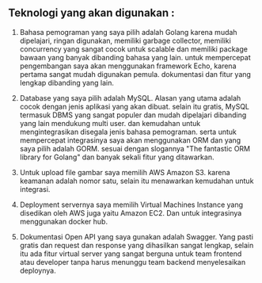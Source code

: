 ## Teknologi yang akan digunakan :

1. Bahasa pemograman yang saya pilih adalah Golang karena mudah dipelajari, ringan digunakan, memiliki garbage collector, memiliki concurrency yang sangat cocok untuk scalable dan memiliki package bawaan yang banyak dibanding bahasa yang lain. untuk mempercepat pengembangan saya akan menggunakan framework Echo, karena pertama sangat mudah digunakan pemula. dokumentasi dan fitur yang lengkap dibanding yang lain.

2. Database yang saya pilih adalah MySQL. Alasan yang utama adalah cocok dengan jenis aplikasi yang akan dibuat. selain itu gratis, MySQL termasuk DBMS yang sangat populer dan mudah dipelajari dibanding yang lain mendukung multi user. dan kemudahan untuk mengintegrasikan disegala jenis bahasa pemograman. serta untuk mempercepat integrasinya saya akan menggunakan ORM dan yang saya pilih adalah GORM. sesuai dengan slogannya "The fantastic ORM library for Golang" dan banyak sekali fitur yang ditawarkan.

3. Untuk upload file gambar saya memilih AWS Amazon S3. karena keamanan adalah nomor satu, selain itu menawarkan kemudahan untuk integrasi.

4. Deployment servernya saya memilih Virtual Machines Instance yang disedikan oleh AWS juga yaitu Amazon EC2. Dan untuk integrasinya menggunakan docker hub.

5. Dokumentasi Open API yang saya gunakan adalah Swagger. Yang pasti gratis dan request dan response yang dihasilkan sangat lengkap, selain itu ada fitur virtual server yang sangat berguna untuk team frontend atau developer tanpa harus menunggu team backend menyelesaikan deploynya.
